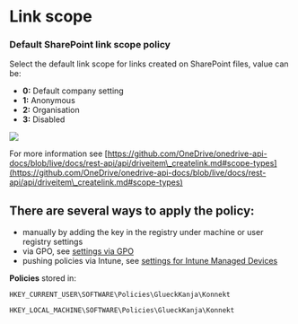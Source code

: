 # Link scope

### Default SharePoint link scope policy

Select the default link scope for links created on SharePoint files, value can be:

* **0:** Default company setting
* **1:** Anonymous
* **2:** Organisation
* **3:** Disabled

![](<../../.gitbook/assets/2021-10-27 10\_01\_39-Windows Sandbox.png>)

For more information see [https://github.com/OneDrive/onedrive-api-docs/blob/live/docs/rest-api/api/driveitem\_createlink.md#scope-types](https://github.com/OneDrive/onedrive-api-docs/blob/live/docs/rest-api/api/driveitem\_createlink.md#scope-types)

## **There are several ways to apply the policy:**

* manually by adding the key in the registry under machine or user registry settings
* via GPO, see [settings via GPO](../management-options/settings-via-gpo.md)
* pushing policies via Intune, see [settings for Intune Managed Devices](../management-options/setting-for-intune-managed-devices.md)

**Policies** stored in:

`HKEY_CURRENT_USER\SOFTWARE\Policies\GlueckKanja\Konnekt`

`HKEY_LOCAL_MACHINE\SOFTWARE\Policies\GlueckKanja\Konnekt`

